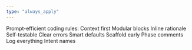 ```yaml
---
type: "always_apply"
---
```


Prompt-efficient coding rules:
Context first
Modular blocks
Inline rationale
Self-testable
Clear errors
Smart defaults
Scaffold early
Phase comments
Log everything
Intent names